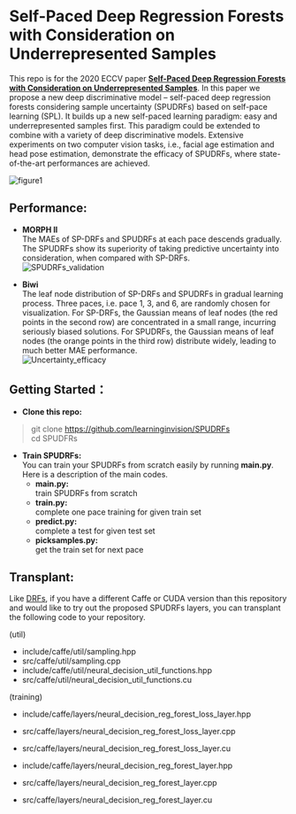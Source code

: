 # Self-Paced Deep Regression Forests with Consideration on Underrepresented Samples

This repo is for the 2020 ECCV paper [**Self-Paced Deep Regression Forests with Consideration on Underrepresented Samples**](https://arxiv.org/abs/2004.01459v4). In this paper we propose a new deep discriminative model – self-paced deep regression forests considering sample uncertainty (SPUDRFs) based on self-pace learning (SPL). It builds up a new self-paced learning paradigm: easy and underrepresented samples first. This paradigm could be extended to combine with a variety of deep discriminative models. Extensive experiments on two computer vision tasks, i.e., facial age estimation and head pose estimation, demonstrate the efficacy of SPUDRFs, where state-of-the-art performances are achieved.      

![figure1](https://github.com/learninginvision/SPUDRFs/blob/master/pic/Figure1.png)   

## Performance: ##  
- **MORPH II**   
The MAEs of SP-DRFs and SPUDRFs at each pace descends gradually. The SPUDRFs show its superiority of taking predictive uncertainty into consideration, when compared with SP-DRFs.   
![SPUDRFs_validation](https://github.com/learninginvision/SPUDRFs/blob/master/pic/SPUDRFs_validation.png)  

- **Biwi**  
The leaf node distribution of SP-DRFs and SPUDRFs in gradual learning process. Three paces, i.e. pace 1, 3, and 6, are randomly chosen for visualization. For
SP-DRFs, the Gaussian means of leaf nodes (the red points in the second row) are concentrated in a small range, incurring seriously biased solutions. For SPUDRFs, the Gaussian means of leaf nodes (the orange points in the third row) distribute widely, leading to much better MAE performance.   
![Uncertainty_efficacy](https://github.com/learninginvision/SPUDRFs/blob/master/pic/Uncertainty_efficacy.png)   

## Getting Started：  

* **Clone this repo:**  
> git clone https://github.com/learninginvision/SPUDRFs   
cd SPUDFRs   

* **Train SPUDRFs:**  
You can train your SPUDRFs from scratch easily by running **main.py**. Here is a description of the main codes.  
    - **main.py:**   
train SPUDRFs from scratch  
    - **train.py:**   
complete one pace training for given train set
    - **predict.py:**   
complete a test for given test set
    - **picksamples.py:**   
get the train set for next pace  

## Transplant:

Like [DRFs](https://github.com/shenwei1231/caffe-DeepRegressionForests), if you have a different Caffe or CUDA version than this repository and would like to try out the proposed SPUDRFs layers, you can transplant the following code to your repository.

(util) 

- include/caffe/util/sampling.hpp
- src/caffe/util/sampling.cpp
- include/caffe/util/neural_decision_util_functions.hpp
- src/caffe/util/neural_decision_util_functions.cu

(training) 

- include/caffe/layers/neural_decision_reg_forest_loss_layer.hpp 
- src/caffe/layers/neural_decision_reg_forest_loss_layer.cpp
- src/caffe/layers/neural_decision_reg_forest_loss_layer.cu

- include/caffe/layers/neural_decision_reg_forest_layer.hpp 
- src/caffe/layers/neural_decision_reg_forest_layer.cpp
- src/caffe/layers/neural_decision_reg_forest_layer.cu
